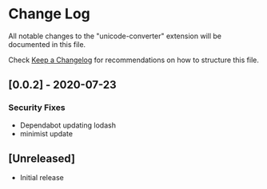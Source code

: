 # Change Log

All notable changes to the "unicode-converter" extension will be documented in this file.

Check [Keep a Changelog](http://keepachangelog.com/) for recommendations on how to structure this file.

## [0.0.2] - 2020-07-23

### Security Fixes

- Dependabot updating lodash
- minimist update

## [Unreleased]

- Initial release

